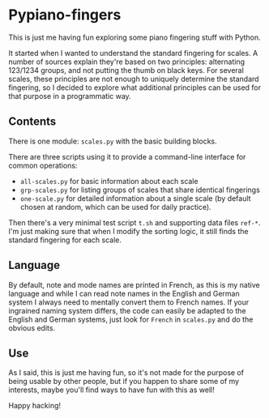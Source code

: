 Pypiano-fingers
===============

This is just me having fun exploring some piano fingering stuff with Python.

It started when I wanted to understand the standard fingering for scales. A
number of sources explain they're based on two principles: alternating
123/1234 groups, and not putting the thumb on black keys. For several scales,
these principles are not enough to uniquely determine the standard fingering,
so I decided to explore what additional principles can be used for that
purpose in a programmatic way.

Contents
--------

There is one module: `scales.py` with the basic building blocks.

There are three scripts using it to provide a command-line interface for
common operations:

- `all-scales.py` for basic information about each scale
- `grp-scales.py` for listing groups of scales that share identical fingerings
- `one-scale.py` for detailed information about a single scale (by default chosen at
  random, which can be used for daily practice).

Then there's a very minimal test script `t.sh` and supporting data files
`ref-*`. I'm just making sure that when I modify the sorting logic, it still
finds the standard fingering for each scale.

Language
--------

By default, note and mode names are printed in French, as this is my native
language and while I can read note names in the English and German system I
always need to mentally convert them to French names. If your ingrained naming
system differs, the code can easily be adapted to the English and German
systems, just look for `French` in `scales.py` and do the obvious edits.

Use
---

As I said, this is just me having fun, so it's not made for the purpose of
being usable by other people, but if you happen to share some of my interests,
maybe you'll find ways to have fun with this as well!

Happy hacking!
